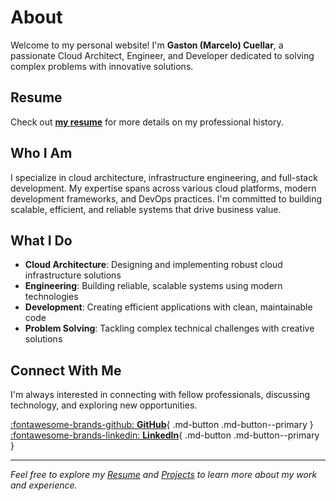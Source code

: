 # About
Welcome to my personal website! I'm **Gaston (Marcelo) Cuellar**, a passionate Cloud Architect, Engineer, and Developer dedicated to solving complex problems with innovative solutions.

## Resume
Check out [**my resume**](https://mcuellar.github.io/resume/) for more details on my professional history.

## Who I Am

I specialize in cloud architecture, infrastructure engineering, and full-stack development. My expertise spans across various cloud platforms, modern development frameworks, and DevOps practices. I'm committed to building scalable, efficient, and reliable systems that drive business value.

## What I Do

- **Cloud Architecture**: Designing and implementing robust cloud infrastructure solutions
- **Engineering**: Building reliable, scalable systems using modern technologies
- **Development**: Creating efficient applications with clean, maintainable code
- **Problem Solving**: Tackling complex technical challenges with creative solutions

## Connect With Me

I'm always interested in connecting with fellow professionals, discussing technology, and exploring new opportunities.

<div class="social-cards" markdown>

[:fontawesome-brands-github: **GitHub**](https://github.com/mcuellar){ .md-button .md-button--primary }
[:fontawesome-brands-linkedin: **LinkedIn**](https://www.linkedin.com/in/marcelo-cuellar-57b0a046/){ .md-button .md-button--primary }

</div>

---

*Feel free to explore my [Resume](resume.md) and [Projects](projects.md) to learn more about my work and experience.*
